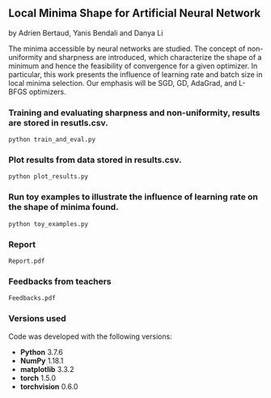 ## Local Minima Shape for Artificial Neural Network
by Adrien Bertaud, Yanis Bendali and Danya Li

The minima accessible by neural networks are studied. The concept of non-uniformity and sharpness are introduced, which characterize the shape of a minimum and hence the feasibility of convergence for a given optimizer. In
particular, this work presents the influence of learning rate and batch size in local minima selection. Our emphasis will be SGD, GD, AdaGrad, and L-BFGS optimizers.


### Training and evaluating sharpness and non-uniformity, results are stored in resutls.csv.
```
python train_and_eval.py
```

### Plot results from data stored in results.csv.
```
python plot_results.py
```

### Run toy examples to illustrate the influence of learning rate on the shape of minima found.
```
python toy_examples.py
```

### Report
```
Report.pdf
```

### Feedbacks from teachers
```
Feedbacks.pdf
```

### Versions used
Code was developed with the following versions:
* **Python** 3.7.6
* **NumPy** 1.18.1
* **matplotlib** 3.3.2
* **torch** 1.5.0
* **torchvision** 0.6.0

